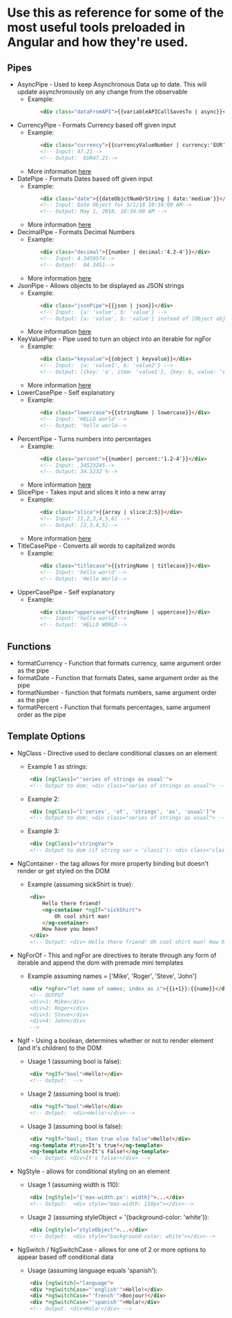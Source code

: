 # Use this as reference for some of the most useful tools preloaded in Angular and how they're used.

## Pipes 
* AsyncPipe - Used to keep Asynchronous Data up to date. This will update asynchronously on any change from the observable
    * Example: 
        ``` html
            <div class="dataFromAPI">{{variableAPICallSavesTo | async}}</div>
        ```
* CurrencyPipe - Formats Currency based off given input
    * Example: 
        ``` html
            <div class="currency">{{currencyValueNumber | currency:'EUR'}}</div>
            <!-- Input: 47.21-->
            <!-- Output:  EUR47.21-->            
        ```
    * More information [here](https://angular.io/api/common/CurrencyPipe)
* DatePipe - Formats Dates based off given input
    * Example: 
        ``` html
            <div class="date">{{dateObjctNumOrString | date:'medium'}}</div>
            <!-- Input: Date Object for 5/1/18 10:34:00 AM-->
            <!-- Output: May 1, 2018, 10:34:00 AM -->
        ```
    * More information [here](https://angular.io/api/common/DatePipe)
* DecimalPipe - Formats Decimal Numbers
    * Example: 
        ``` html
            <div class="decimal">{{number | decimal:'4.2-4'}}</div>
            <!-- Input: 4.3450574-->
            <!-- Output:  04.3451-->
        ```
    * More information [here](https://angular.io/api/common/DecimalPipe)
* JsonPipe - Allows objects to be displayed as JSON strings
    * Example: 
        ``` html
            <div class="jsonPipe">{{json | json}}</div>
            <!-- Input:  {a: 'value', b: 'value'} -->
            <!-- Output: {a: 'value', b: 'value'} instead of [Object object]-->
        ``` 
    * More information [here](https://angular.io/api/common/JsonPipe)
* KeyValuePipe - Pipe used to turn an object into an iterable for ngFor
    * Example: 
        ``` html
            <div class="keyvalue">{{object | keyvalue}}</div>
            <!-- Input:  {a: 'value1', b: 'value2'} -->
            <!-- Output: [{key: 'a', item: 'value1'}, {key: b, value: 'value2'}] -->
        ```
    * More information [here](https://angular.io/api/common/KeyValuePipe)
* LowerCasePipe - Self explanatory
    * Example: 
        ``` html
            <div class="lowercase">{{stringName | lowercase}}</div>
            <!-- Input: 'HELLO world'-->
            <!-- Output: 'hello world-->
        ```
* PercentPipe - Turns numbers into percentages
    * Example: 
        ``` html
            <div class="percent">{{number| percent:'1.2-4'}}</div>
            <!-- Input: .34523245-->
            <!-- Output: 34.5232 %-->
        ```
    * More information [here](https://angular.io/api/common/PercentPipe)
* SlicePipe - Takes input and slices it into a new array
    * Example: 
        ``` html
            <div class="slice">{{array | slice:2:5}}</div>
            <!-- Input: [1,2,3,4,5,6] -->
            <!-- Output: [2,3,4,5]-->
        ```
    * More information [here](https://angular.io/api/common/SlicePipe)
* TitleCasePipe - Converts all words to capitalized words
    * Example: 
        ``` html
            <div class="titlecase">{{stringName | titlecase}}</div>
            <!-- Input: 'hello world'-->
            <!-- Output: 'Hello World-->
        ```
* UpperCasePipe - Self explanatory
    * Example: 
        ``` html
            <div class="uppercase">{{stringName | uppercase}}</div>
            <!-- Input: 'hello world'-->
            <!-- Output: 'HELLO WORLD-->
        ```


## Functions
* formatCurrency - Function that formats currency, same argument order as the pipe
* formatDate - Function that formats Dates, same argument order as the pipe 
* formatNumber - function that formats numbers, same argument order as the pipe
* formatPercent - Function that formats percentages, same argument order as the pipe

## Template Options
* NgClass - Directive used to declare conditional classes on an element
    * Example 1 as strings:
    ``` html
        <div [ngClass]="'series of strings as usual'">
        <!-- Output to dom: <div class="series of strings as usual"> -->
    ```
    * Example 2:
    ``` html
        <div [ngClass]="['series', 'of', 'strings', 'as', 'usual']">
        <!-- Output to dom: <div class="series of strings as usual"> -->
    ```
    * Example 3:
    ``` html
        <div [ngClass]="stringVar">
        <!-- Output to dom (if string var = 'class1'): <div class="class1"> -->
    ```
* NgContainer - the <ng-container></ng-container> tag allows for more property binding but doesn't render or get styled on the DOM
    * Example (assuming sickShirt is true):
    ``` html
        <div> 
            Hello there friend! 
            <ng-container *ngIf="sickShirt">
                Oh cool shirt man!
            </ng-container>
            How have you been?
        </div>
        <!-- Output: <div> Hello there friend! Oh cool shirt man! How have you been? -->
    ```
* NgForOf - This and ngFor are directives to iterate through any form of iterable and append the dom with premade mini templates
    * Example assuming names = ['Mike', 'Roger', 'Steve', 'John']
    ``` html
        <div *ngFor="let name of names; index as i">{{i+1}}:{{name}}</div>
        <!-- OUTPUT 
        <div>1: Mike</div>
        <div>2: Roger</div>
        <div>3: Steve</div>
        <div>4: John</div>
        -->

    ```
* NgIf - Using a boolean, determines whether or not to render element (and it's children) to the DOM
    * Usage 1 (assuming bool is false):
    ``` html
        <div *ngIf="bool">Hello!</div>
        <!-- Output:  -->
    ```
    * Usage 2 (assuming bool is true):
    ``` html
        <div *ngIf="bool">Hello!</div>
        <!-- Output:  <div>Hello!</div>-->
    ```
    * Usage 3 (assuming bool is false):
    ``` html
        <div *ngIf="bool; then true else false">Hello!</div>
        <ng-template #true>It's true!</ng-template>
        <ng-template #false>It's False!</ng-template>
        <!-- Output: <div>It's false!</div> -->
    ```
* NgStyle - allows for conditional styling on an element
    * Usage 1 (assuming width is 110):
    ``` html
        <div [ngStyle]="{'max-width.px': width}">...</div>
        <!-- Output:  <div style="max-width: 110px"></div>-->
    ```
    * Usage 2 (assuming styleObject = '{background-color: 'white'}):
    ``` html
        <div [ngStyle]="styleObject">...</div>
        <!-- Output:  <div style="background-color: white"></div>-->
    ```
    
* NgSwitch / NgSwitchCase - allows for one of 2 or more options to appear based off conditional data
    * Usage (assuming language equals 'spanish'):
    ``` html
        <div [ngSwitch]="language">
        <div *ngSwitchCase="'english'">Hello!</div>
        <div *ngSwitchCase="'french'">Bonjour!</div>
        <div *ngSwitchCase="'spanish'">Hola!</div>
        <!-- Output: <div>Hola!</div> -->
    ```